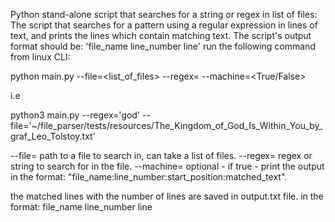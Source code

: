 Python stand-alone script that searches for a string or regex in list of files: The script that searches for a pattern
using a regular expression in lines of text, and prints the lines which contain matching text. 
The script's output format should be: 'file_name line_number line'
run the following command from linux CLI: 

python main.py --file=<list_of_files> --regex=<str or regex> --machine=<True/False>

i.e

python3 main.py --regex='god' --file='~/file_parser/tests/resources/The_Kingdom_of_God_Is_Within_You_by_graf_Leo_Tolstoy.txt'


--file= path to a file to search in, can take a list of files.
--regex= regex or string to search for in the file.
--machine= optional - if true - print the output in the format: "file_name:line_number:start_position:matched_text".

the matched lines with the number of lines are saved in output.txt file. in the format: file_name line_number line

